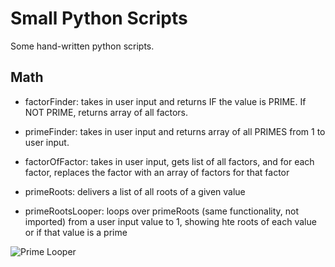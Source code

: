 # Small Python Scripts

Some hand-written python scripts.

## Math

* factorFinder: takes in user input and returns IF the value is PRIME. If NOT PRIME, returns array of all factors.

* primeFinder: takes in user input and returns array of all PRIMES from 1 to user input.

* factorOfFactor: takes in user input, gets list of all factors, and for each factor, replaces the factor with an array of factors for that factor

* primeRoots: delivers a list of all roots of a given value

* primeRootsLooper: loops over primeRoots (same functionality, not imported) from a user input value to 1, showing hte roots of each value or if that value is a prime

![Prime Looper]("./assets/prime-looper-example.PNG")